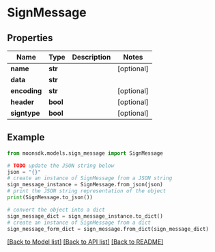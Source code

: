 # SignMessage


## Properties

Name | Type | Description | Notes
------------ | ------------- | ------------- | -------------
**name** | **str** |  | [optional] 
**data** | **str** |  | 
**encoding** | **str** |  | [optional] 
**header** | **bool** |  | [optional] 
**signtype** | **bool** |  | [optional] 

## Example

```python
from moonsdk.models.sign_message import SignMessage

# TODO update the JSON string below
json = "{}"
# create an instance of SignMessage from a JSON string
sign_message_instance = SignMessage.from_json(json)
# print the JSON string representation of the object
print(SignMessage.to_json())

# convert the object into a dict
sign_message_dict = sign_message_instance.to_dict()
# create an instance of SignMessage from a dict
sign_message_form_dict = sign_message.from_dict(sign_message_dict)
```
[[Back to Model list]](../README.md#documentation-for-models) [[Back to API list]](../README.md#documentation-for-api-endpoints) [[Back to README]](../README.md)


